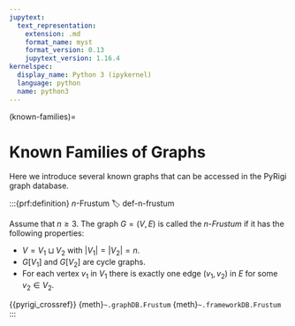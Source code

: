 ```yaml
---
jupytext:
  text_representation:
    extension: .md
    format_name: myst
    format_version: 0.13
    jupytext_version: 1.16.4
kernelspec:
  display_name: Python 3 (ipykernel)
  language: python
  name: python3
---
```


(known-families)=
# Known Families of Graphs

Here we introduce several known graphs that can be accessed in the PyRigi graph database.

:::{prf:definition} $n$-Frustum
:label: def-n-frustum

Assume that $n\geq 3$. The graph $G=(V,E)$ is called the _$n$-Frustum_ if it has the following properties: 
* $V = V_1\sqcup V_2$ with $|V_1|=|V_2|=n$.
* $G[V_1]$ and $G[V_2]$ are cycle graphs.
* For each vertex $v_1$ in $V_1$ there is exactly one edge $(v_1,v_2)$ in $E$ for some $v_2 \in V_2$.

{{pyrigi_crossref}} {meth}`~.graphDB.Frustum`
{meth}`~.frameworkDB.Frustum`
:::